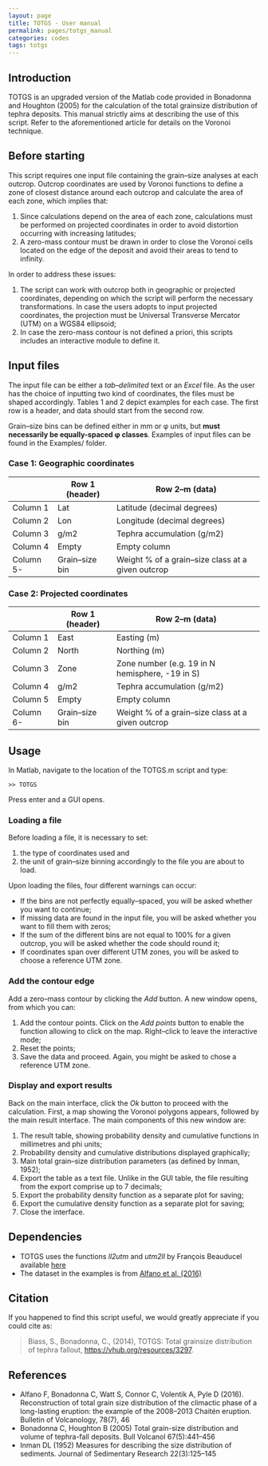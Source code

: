 ```yaml
---
layout: page
title: TOTGS - User manual
permalink: pages/totgs_manual
categories: codes
tags: totgs
---
```


## Introduction
TOTGS is an upgraded version of the Matlab code provided in Bonadonna and Houghton (2005) for the calculation of the total grainsize distribution of tephra deposits. This manual strictly aims at describing the use of this script. Refer to the aforementioned article for details on the Voronoi technique.

## Before starting
This script requires one input file containing the grain–size analyses at each outcrop. Outcrop coordinates are used by Voronoi functions to define a zone of closest distance around each outcrop and calculate the area of each zone, which implies that:
1. Since calculations depend on the area of each zone, calculations must be performed on projected coordinates in order to avoid distortion occurring with increasing latitudes;
2. A zero-mass contour must be drawn in order to close the Voronoi cells located on the edge of the deposit and avoid their areas to tend to infinity.

In order to address these issues:
1. The script can work with outcrop both in geographic or projected coordinates, depending on which the script will perform the necessary transformations. In case the users adopts to input projected coordinates, the projection must be Universal Transverse Mercator (UTM) on a WGS84 ellipsoid;
2. In case the zero-mass contour is not defined a priori, this scripts includes an interactive module to define it.

## Input files
The input file can be either a *tab–delimited* text or an *Excel* file. As the user has the choice of inputting two kind of coordinates, the files must be shaped accordingly. Tables 1 and 2 depict examples for each case. The first row is a header, and data should start from the second row. 

Grain–size bins can be defined either in mm or φ units, but **must necessarily be equally-spaced φ classes**.
Examples of input files can be found in the <pth>Examples/</pth> folder.

### Case 1: Geographic coordinates
|           |  Row 1 (header) | Row 2–m (data)
|-----------|--------------|-----
| Column 1  | Lat | Latitude (decimal degrees)
| Column 2  | Lon | Longitude (decimal degrees) 
| Column 3  | g/m2 | Tephra accumulation (g/m2)
| Column 4  | Empty | Empty column
| Column 5- | Grain–size bin | Weight % of a grain–size class at a given outcrop
 
### Case 2: Projected coordinates
| |  Row 1 (header) | Row 2–m (data)
|-------------|-------------|-----
| Column 1 | East | Easting (m)
| Column 2 | North | Northing (m)
| Column 3 | Zone | Zone number (e.g. 19 in N hemisphere, -19 in S)
| Column 4 | g/m2 | Tephra accumulation (g/m2)
| Column 5 | Empty | Empty column
| Column 6- | Grain–size bin | Weight % of a grain–size class at a given outcrop

## Usage
In Matlab, navigate to the location of the <pth>TOTGS.m</pth> script and type:
~~~
>> TOTGS
~~~

Press enter and a GUI opens.

### Loading a file
Before loading a file, it is necessary to set:
1.  the type of coordinates used and 
2.  the unit of grain–size binning accordingly to the file you are about to load.
   
Upon loading the files, four different warnings can occur:
- If the bins are not perfectly equally–spaced, you will be asked whether you want to continue;
- If missing data are found in the input file, you will be asked whether you want to fill them with zeros;
- If the sum of the different bins are not equal to 100% for a given outcrop, you will be asked whether the code should round it;
- If coordinates span over different UTM zones, you will be asked to choose a reference UTM zone.

### Add the contour edge
Add a zero–mass contour by clicking the *Add* button. A new window opens, from which you can:

  1. Add the contour points. Click on the *Add points* button to enable the function allowing to click on the map. Right–click to leave the interactive mode;
  2. Reset the points;
  3. Save the data and proceed. Again, you might be asked to chose a reference UTM zone.

### Display and export results
Back on the main interface, click the *Ok* button to proceed with the calculation. First, a map showing the Voronoi polygons appears, followed by the main result interface. The main components of this new window are:


1. The result table, showing probability density and cumulative functions in millimetres and phi units;
2. Probability density and cumulative distributions displayed graphically;
3. Main total grain–size distribution parameters (as defined by Inman, 1952);
4. Export the table as a text file. Unlike in the GUI table, the file resulting from the export
comprise up to 7 decimals;
5. Export the probability density function as a separate plot for saving;
6. Export the cumulative density function as a separate plot for saving;
7. Close the interface.


## Dependencies
- TOTGS uses the functions *ll2utm* and *utm2ll* by François Beauducel available [here](https://www.mathworks.com/matlabcentral/fileexchange/45699-ll2utm-and-utm2ll)
- The dataset in the examples is from [Alfano et al. (2016)](https://www.researchgate.net/publication/303539961_Reconstruction_of_total_grain_size_distribution_of_the_climactic_phase_of_a_long-lasting_eruption_the_example_of_the_2008-2013_Chaiten_eruption)


## Citation
If you happened to find this script useful, we would greatly appreciate if you could cite as:
> Biass, S., Bonadonna, C., (2014), TOTGS: Total grainsize distribution of tephra fallout, https://vhub.org/resources/3297.


## References
- Alfano F, Bonadonna C, Watt S, Connor C, Volentik A,  Pyle D (2016). Reconstruction of total grain size distribution of the climactic phase of a long-lasting eruption: the example of the 2008–2013 Chaitén eruption. Bulletin of Volcanology, 78(7), 46
- Bonadonna C, Houghton B (2005) Total grain-size distribution and volume of tephra-fall deposits. Bull Volcanol 67(5):441–456
- Inman DL (1952) Measures for describing the size distribution of sediments. Journal of Sedimentary Research 22(3):125–145 